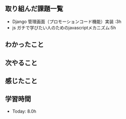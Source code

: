 ## 取り組んだ課題一覧
- Django 管理画面（プロモーションコード機能）実装 :3h
- js ガチで学びたい人のためのjavascriptメカニズム:5h

## わかったこと

## 次やること
## 感じたこと
## 学習時間
- Today: 8.0h
